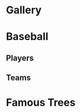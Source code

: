 # Gallery

# Baseball

## Players

<div id="players-datalist" class="hh-data-list mt-4"></div>
<script>
  var playersOptions = new DLPlayersOptions002('players-datalist');
  playersOptions.processMode.showTool = true;
  new HHDataList(playersOptions);
</script>

## Teams

<div id="teams-datalist" class="hh-data-list mt-4"></div>
<script>
  var teamsOptions = new DLTeamsOptions002('teams-datalist');
  teamsOptions.processMode.showTool = true;
  new HHDataList(teamsOptions);
</script>

# Famous Trees

<div id="famous-trees-datalist" class="hh-data-list mt-4"></div>
<script>
  var treesOptions = new DLTreesOptions002('famous-trees-datalist');
  treesOptions.processMode.showTool = true;
  new HHDataList(treesOptions);
</script>

<!-- # Open Library

## Authors

<div id="authors-datalist" class="hh-data-list mt-4"></div>
<script>
  var authorsOptions = new DLAuthorsOptions002('authors-datalist');
  authorsOptions.processMode.showTool = true;
  new HHDataList(authorsOptions);
</script>

## Subjects

<div id="subjects-datalist" class="hh-data-list mt-4"></div>
<script>
  var subjectsOptions = new DLSubjectsOptions002('subjects-datalist');
  subjectsOptions.processMode.showTool = true;
  new HHDataList(subjectsOptions);
</script>

## Works

<div id="works-datalist" class="hh-data-list mt-4"></div>
<script>
  var worksOptions = new DLWorksOptions002('works-datalist');
  worksOptions.processMode.showTool = true;
  new HHDataList(worksOptions);
</script> -->